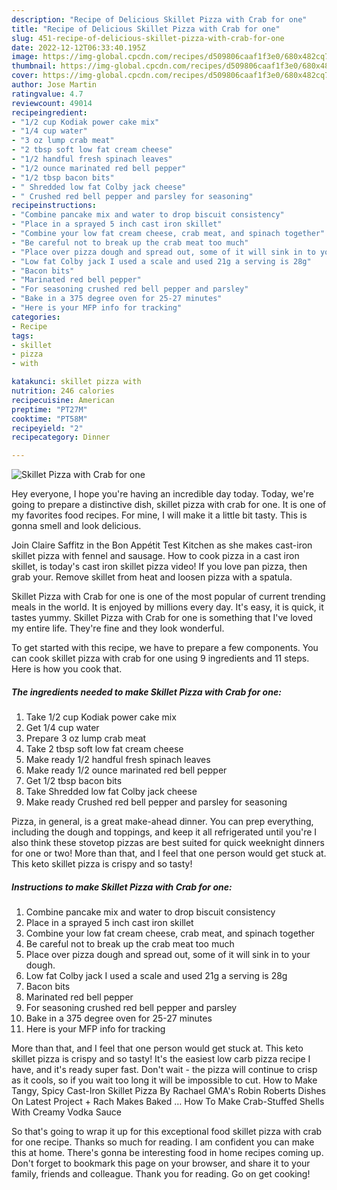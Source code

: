 ```yaml
---
description: "Recipe of Delicious Skillet Pizza with Crab for one"
title: "Recipe of Delicious Skillet Pizza with Crab for one"
slug: 451-recipe-of-delicious-skillet-pizza-with-crab-for-one
date: 2022-12-12T06:33:40.195Z
image: https://img-global.cpcdn.com/recipes/d509806caaf1f3e0/680x482cq70/skillet-pizza-with-crab-for-one-recipe-main-photo.jpg
thumbnail: https://img-global.cpcdn.com/recipes/d509806caaf1f3e0/680x482cq70/skillet-pizza-with-crab-for-one-recipe-main-photo.jpg
cover: https://img-global.cpcdn.com/recipes/d509806caaf1f3e0/680x482cq70/skillet-pizza-with-crab-for-one-recipe-main-photo.jpg
author: Jose Martin
ratingvalue: 4.7
reviewcount: 49014
recipeingredient:
- "1/2 cup Kodiak power cake mix"
- "1/4 cup water"
- "3 oz lump crab meat"
- "2 tbsp soft low fat cream cheese"
- "1/2 handful fresh spinach leaves"
- "1/2 ounce marinated red bell pepper"
- "1/2 tbsp bacon bits"
- " Shredded low fat Colby jack cheese"
- " Crushed red bell pepper and parsley for seasoning"
recipeinstructions:
- "Combine pancake mix and water to drop biscuit consistency"
- "Place in a sprayed 5 inch cast iron skillet"
- "Combine your low fat cream cheese, crab meat, and spinach together"
- "Be careful not to break up the crab meat too much"
- "Place over pizza dough and spread out, some of it will sink in to your dough."
- "Low fat Colby jack I used a scale and used 21g a serving is 28g"
- "Bacon bits"
- "Marinated red bell pepper"
- "For seasoning crushed red bell pepper and parsley"
- "Bake in a 375 degree oven for 25-27 minutes"
- "Here is your MFP info for tracking"
categories:
- Recipe
tags:
- skillet
- pizza
- with

katakunci: skillet pizza with 
nutrition: 246 calories
recipecuisine: American
preptime: "PT27M"
cooktime: "PT58M"
recipeyield: "2"
recipecategory: Dinner

---
```



![Skillet Pizza with Crab for one](https://img-global.cpcdn.com/recipes/d509806caaf1f3e0/680x482cq70/skillet-pizza-with-crab-for-one-recipe-main-photo.jpg)

Hey everyone, I hope you're having an incredible day today. Today, we're going to prepare a distinctive dish, skillet pizza with crab for one. It is one of my favorites food recipes. For mine, I will make it a little bit tasty. This is gonna smell and look delicious.

Join Claire Saffitz in the Bon Appétit Test Kitchen as she makes cast-iron skillet pizza with fennel and sausage. How to cook pizza in a cast iron skillet, is today&#39;s cast iron skillet pizza video! If you love pan pizza, then grab your. Remove skillet from heat and loosen pizza with a spatula.

Skillet Pizza with Crab for one is one of the most popular of current trending meals in the world. It is enjoyed by millions every day. It's easy, it is quick, it tastes yummy. Skillet Pizza with Crab for one is something that I've loved my entire life. They're fine and they look wonderful.


To get started with this recipe, we have to prepare a few components. You can cook skillet pizza with crab for one using 9 ingredients and 11 steps. Here is how you cook that.

<!--inarticleads1-->

##### The ingredients needed to make Skillet Pizza with Crab for one:

1. Take 1/2 cup Kodiak power cake mix
1. Get 1/4 cup water
1. Prepare 3 oz lump crab meat
1. Take 2 tbsp soft low fat cream cheese
1. Make ready 1/2 handful fresh spinach leaves
1. Make ready 1/2 ounce marinated red bell pepper
1. Get 1/2 tbsp bacon bits
1. Take  Shredded low fat Colby jack cheese
1. Make ready  Crushed red bell pepper and parsley for seasoning


Pizza, in general, is a great make-ahead dinner. You can prep everything, including the dough and toppings, and keep it all refrigerated until you&#39;re I also think these stovetop pizzas are best suited for quick weeknight dinners for one or two! More than that, and I feel that one person would get stuck at. This keto skillet pizza is crispy and so tasty! 

<!--inarticleads2-->

##### Instructions to make Skillet Pizza with Crab for one:

1. Combine pancake mix and water to drop biscuit consistency
1. Place in a sprayed 5 inch cast iron skillet
1. Combine your low fat cream cheese, crab meat, and spinach together
1. Be careful not to break up the crab meat too much
1. Place over pizza dough and spread out, some of it will sink in to your dough.
1. Low fat Colby jack I used a scale and used 21g a serving is 28g
1. Bacon bits
1. Marinated red bell pepper
1. For seasoning crushed red bell pepper and parsley
1. Bake in a 375 degree oven for 25-27 minutes
1. Here is your MFP info for tracking


More than that, and I feel that one person would get stuck at. This keto skillet pizza is crispy and so tasty! It&#39;s the easiest low carb pizza recipe I have, and it&#39;s ready super fast. Don&#39;t wait - the pizza will continue to crisp as it cools, so if you wait too long it will be impossible to cut. How to Make Tangy, Spicy Cast-Iron Skillet Pizza By Rachael GMA&#39;s Robin Roberts Dishes On Latest Project + Rach Makes Baked … How To Make Crab-Stuffed Shells With Creamy Vodka Sauce 

So that's going to wrap it up for this exceptional food skillet pizza with crab for one recipe. Thanks so much for reading. I am confident you can make this at home. There's gonna be interesting food in home recipes coming up. Don't forget to bookmark this page on your browser, and share it to your family, friends and colleague. Thank you for reading. Go on get cooking!
